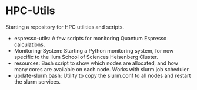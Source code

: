 # HPC-Utils

Starting a repository for HPC utilities and scripts.

* espresso-utils: A few scripts for monitoring Quantum Espresso calculations.
* Monitoring-System: Starting a Python monitoring system, for now specific to the Ilum School of Sciences Heisenberg Cluster.
* resources: Bash script to show which nodes are allocated, and how many cores are available on each node. Works with slurm job scheduler.
* update-slurm.bash: Utility to copy the slurm.conf to all nodes and restart the slurm services.
